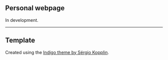 ## Personal webpage

In development.

---
## Template

Created using the [Indigo theme by Sérgio Kopplin](https://github.com/sergiokopplin/indigo).
